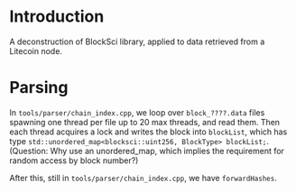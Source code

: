 # Introduction

A deconstruction of BlockSci library, applied to data retrieved from a Litecoin node.

# Parsing

In `tools/parser/chain_index.cpp`, we loop over `block_????.data` files spawning one thread per file up to 20 max threads, and read them. Then each thread acquires a lock and writes the block into `blockList`, which has type `std::unordered_map<blocksci::uint256, BlockType> blockList;`. (Question: Why use an unordered_map, which implies the requirement for random access by block number?)

After this, still in `tools/parser/chain_index.cpp`, we have `forwardHashes`.